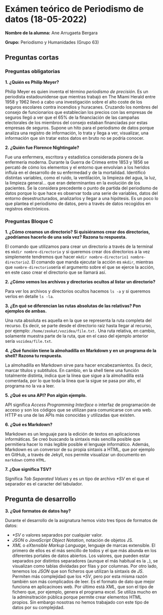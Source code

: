 # Exámen teórico de Periodismo de datos (18-05-2022)
**Nombre de la alumna:** Ane Arrugaeta Bergara

**Grupo:** Periodismo y Humanidades (Grupo 63)
## Preguntas cortas
### Preguntas obligatorias

**1. ¿Quién es Philip Meyer?**

Philip Meyer es quien inventa el término _periodismo de precisión_. Es un periodista estadounidense que mientras trabajó en The Miami Herald entre 1958 y 1962 llevó a cabo una investigación sobre el alto coste de los seguros escolares contra incendios y huracanes. Cruzando los nombres del consejo de funcionarios que establecían los precios con las empresas de seguros llegó a ver que el 65% de la financiación de las campañas electorales de los miembros del consejo estaban financiadas por estas empresas de seguros. Supone un hito para el periodismo de datos porque analiza una registro de información, lo trata y llega a ver, visualizar, una información que sin tratar estos datos en bruto no se podría conocer.

**2. ¿Quién fue Florence Nightingale?**

Fue una enfermera, escritora y estadística considerada pionera de la enfermería moderna. Durante la Guerra de Crimea entre 1853 y 1856 se percató de cómo los elementos y el entorno que envolvían a los heridos influía en el desarrollo de su enfermedad y de la mortalidad. Identificó distintas variables, como el ruido, la ventilación, la limpieza del agua, la luz, la limpieza general… que eran determinantes en la evolución de los pacientes. Se la considera precedente o punto de partida del periodismo de datos porque lo que hace es observar toda una serie de variables, datos del entorno desestructurados, analizarlos y llegar a una hipótesis. Es un poco lo que plantea el periodismo de datos, pero a través de datos recogidos en registros electrónicos. 

### Preguntas Bloque C

**1. ¿Cómo creamos un directorio? Si quisiéramos crear dos directorios, ¿podríamos hacerlo de una sola vez? Razona tu respuesta.**

El comando que utilizamos para crear un directorio a través de la terminal es `mkdir nombre-directorio` y si queremos crear dos directorios a la vez simplemente tendremos que hacer `mkdir nombre-directorio1 nombre-directorio2`. El comando que manda ejecutar la acción es `mkdir`, mientras que `nombre-directorio`sería el argumento sobre el que se ejerce la acción, en este caso crear el directorio que se llamará así.

**2. ¿Cómo vemos los archivos y directorios ocultos al listar un directorio?**

Para ver los archivos y directorios ocultos hacemos `ls -a` y si queremos verlos en detalle `ls -la`.

**3. ¿En qué se diferencian las rutas absolutas de las relativas? Pon ejemplos de ambas.**

Una ruta absoluta es aquella en la que se representa la ruta completa del recurso. Es decir, se parte desde el directorio raíz hasta llegar al recurso, por ejemplo: `/home/zeokat/vozidea/file.txt.` Una ruta relativa, en cambio, solamente muestra parte de la ruta, que en el caso del ejemplo anterior sería `vozidea/file.txt`.

**4. ¿Qué función tiene la almohadilla en Markdown y en un programa de la shell? Razona tu respuesta.**

La almohadilla en Markdown sirve para hacer encabezamientos. Es decir, marcar títulos y subtítulos. En cambio, en la shell tiene una función totalmente distinta, indica que la línea que sigue a la almohadilla está comentada, por lo que toda la línea que la sigue se pasa por alto, el programa no la va a leer. 

**5. ¿Qué es una API? Pon algún ejemplo.**

API significa _Access Programming Interface_ o interfaz de programación de acceso y son los códigos que se utilizan para comunicarse con una web. HTTP es una de las APIs más conocidas y utilizadas que existen. 

**6. ¿Qué es Markdown?**

Markdown es un lenguaje para la edición de textos en aplicaciones informáticas. Se creó buscando la sintaxis más sencilla posible que permitiera hacer lo más legible posible el lenguaje informático. Además, Markdown es un conversor de su propia sintaxis a HTML, que por ejemplo en GitHub, a través de Jekyll, nos permite visualizar un documento en `markdown` como `HTML`. 

**7. ¿Que significa TSV?**

Significa _Tab Separated Values_ y es un tipo de archivo _*SV_ en el que el separador es el caracter del tabulador. 

## Pregunta de desarrollo

**3. ¿Qué formatos de datos hay?**

Durante el desarrollo de la asignatura hemos visto tres tipos de formatos de datos: 
- _*SV_ o valores separados por cualquier valor.
- _JSON_ o _JavaScript Object Notation_, notación de objetos JS.
- _XML_ o _eXtensible Markup Language_, lenguaje de marcas extensible.
El primero de ellos es el más sencillo de todos y el que más abunda en los diferentes portales de datos abiertos. Los valores, que pueden estar separados por distintos separadores (aunque el más habitual es la `,`), se visualizan como tablas dividadas por filas y por columnas. Por otro lado, tenemos los _JSON_ que son ficheros que utilizan la sintaxis de _JS_. Permiten más complejidad que los _*SV_, pero por esta misma razón también son más complicados de leer. Es el formato de dato que mejor funciona en aplicacinoes web. Por último está _XML_, que son el tipo de fichero que, por ejemplo, genera el programa excel. Se utiliza mucho en la adminsitración pública porque permite crear elementos HTML propios. Sin embargo nosotras no hemos trabajado con este tipo de datos por su complejidad.
